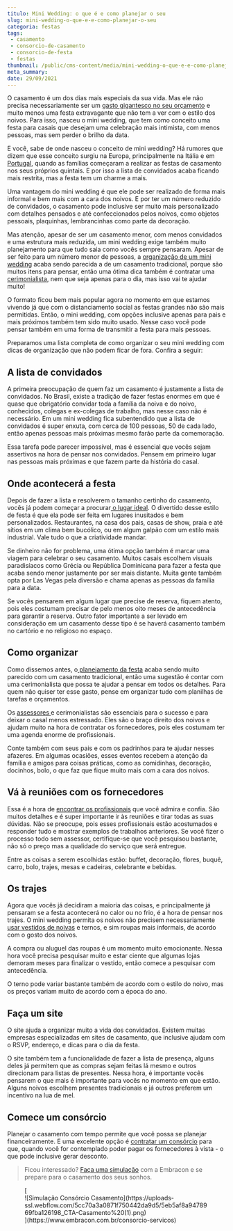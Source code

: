 ```yaml
---
titulo: Mini Wedding: o que é e como planejar o seu
slug: mini-wedding-o-que-e-e-como-planejar-o-seu
categoria: festas
tags:
 - casamento
 - consorcio-de-casamento
 - consorcio-de-festa
 - festas
thumbnail: /public/cms-content/media/mini-wedding-o-que-e-e-como-planejar-o-seu.jpg
meta_summary: 
date: 29/09/2021
---
```

 O casamento é um dos dias mais especiais da sua vida. Mas ele não precisa necessariamente ser um [gasto gigantesco no seu orçamento](https://www.embracon.com.br/blog/como-identificar-e-eliminar-gastos-desnecessarios) e muito menos uma festa extravagante que não tem a ver com o estilo dos noivos. Para isso, nasceu o mini wedding, que tem como conceito uma festa para casais que desejam uma celebração mais intimista, com menos pessoas, mas sem perder o brilho da data.

E você, sabe de onde nasceu o conceito de mini wedding? Há rumores que dizem que esse conceito surgiu na Europa, principalmente na Itália e em [Portugal](https://www.embracon.com.br/blog/5-motivos-para-voce-viajar-para-portugal-o-quanto-antes), quando as famílias começaram a realizar as festas de casamento nos seus próprios quintais. E por isso a lista de convidados acaba ficando mais restrita, mas a festa tem um charme a mais.

Uma vantagem do mini wedding é que ele pode ser realizado de forma mais informal e bem mais com a cara dos noivos. E por ter um número reduzido de convidados, o casamento pode inclusive ser muito mais personalizado com detalhes pensados e até confeccionados pelos noivos, como objetos pessoais, plaquinhas, lembrancinhas como parte da decoração.

Mas atenção, apesar de ser um casamento menor, com menos convidados e uma estrutura mais reduzida, um mini wedding exige também muito planejamento para que tudo saia como vocês sempre pensaram. Apesar de ser feito para um número menor de pessoas, a [organização de um mini wedding](https://www.embracon.com.br/blog/10-passos-fundamentais-para-a-organizacao-de-uma-festa-de-casamento) acaba sendo parecida a de um casamento tradicional, porque são muitos itens para pensar, então uma ótima dica também é contratar uma [cerimonialista](https://www.embracon.com.br/blog/cerimonial-de-casamento-vale-a-pena-contratar), nem que seja apenas para o dia, mas isso vai te ajudar muito!

O formato ficou bem mais popular agora no momento em que estamos vivendo já que com o distanciamento social as festas grandes não são mais permitidas. Então, o mini wedding, com opções inclusive apenas para pais e mais próximos também tem sido muito usado. Nesse caso você pode pensar também em uma forma de transmitir a festa para mais pessoas.

Preparamos uma lista completa de como organizar o seu mini wedding com dicas de organização que não podem ficar de fora. Confira a seguir:

A lista de convidados
---------------------

A primeira preocupação de quem faz um casamento é justamente a lista de convidados. No Brasil, existe a tradição de fazer festas enormes em que é quase que obrigatório convidar toda a família da noiva e do noivo, conhecidos, colegas e ex-colegas de trabalho, mas nesse caso não é necessário. Em um mini wedding fica subentendido que a lista de convidados é super enxuta, com cerca de 100 pessoas, 50 de cada lado, então apenas pessoas mais próximas mesmo farão parte da comemoração.

Essa tarefa pode parecer impossível, mas é essencial que vocês sejam assertivos na hora de pensar nos convidados. Pensem em primeiro lugar nas pessoas mais próximas e que fazem parte da história do casal.

Onde acontecerá a festa
-----------------------

Depois de fazer a lista e resolverem o tamanho certinho do casamento, vocês já podem começar a procurar[ o lugar ideal](https://www.embracon.com.br/blog/como-escolher-o-melhor-local-para-a-festa-de-casamento). O divertido desse estilo de festa é que ela pode ser feita em lugares inusitados e bem personalizados. Restaurantes, na casa dos pais, casas de show, praia e até sítios em um clima bem bucólico, ou em algum galpão com um estilo mais industrial. Vale tudo o que a criatividade mandar.

Se dinheiro não for problema, uma ótima opção também é marcar uma viagem para celebrar o seu casamento. Muitos casais escolhem visuais paradisíacos como Grécia ou República Dominicana para fazer a festa que acaba sendo menor justamente por ser mais distante. Muita gente também opta por Las Vegas pela diversão e chama apenas as pessoas da família para a data.

Se vocês pensarem em algum lugar que precise de reserva, fiquem atento, pois eles costumam precisar de pelo menos oito meses de antecedência para garantir a reserva. Outro fator importante a ser levado em consideração em um casamento desse tipo é se haverá casamento também no cartório e no religioso no espaço.

Como organizar
--------------

Como dissemos antes, o[ planejamento da festa](https://www.embracon.com.br/blog/saiba-quais-sao-os-primeiros-passos-para-planejar-um-casamento) acaba sendo muito parecido com um casamento tradicional, então uma sugestão é contar com uma cerimonialista que possa te ajudar a pensar em todos os detalhes. Para quem não quiser ter esse gasto, pense em organizar tudo com planilhas de tarefas e orçamentos.

Os [assessores ](https://www.embracon.com.br/blog/por-que-ter-uma-assessoria-de-casamento-e-importante)e cerimonialistas são essenciais para o sucesso e para deixar o casal menos estressado. Eles são o braço direito dos noivos e ajudam muito na hora de contratar os fornecedores, pois eles costumam ter uma agenda enorme de profissionais.

Conte também com seus pais e com os padrinhos para te ajudar nesses afazeres. Em algumas ocasiões, esses eventos recebem a atenção da família e amigos para coisas práticas, como as comidinhas, decoração, docinhos, bolo, o que faz que fique muito mais com a cara dos noivos.

Vá à reuniões com os fornecedores
---------------------------------

Essa é a hora de [encontrar os profissionais](https://www.embracon.com.br/blog/fornecedores-para-casamentos-escolha-bem-e-negocie-os-precos) que você admira e confia. São muitos detalhes e é super importante ir às reuniões e tirar todas as suas dúvidas. Não se preocupe, pois esses profissionais estão acostumados e responder tudo e mostrar exemplos de trabalhos anteriores. Se você fizer o processo todo sem assessor, certifique-se que você pesquisou bastante, não só o preço mas a qualidade do serviço que será entregue.

Entre as coisas a serem escolhidas estão: buffet, decoração, flores, buquê, carro, bolo, trajes, mesas e cadeiras, celebrante e bebidas.

Os trajes
---------

Agora que vocês já decidiram a maioria das coisas, e principalmente já pensaram se a festa acontecerá no calor ou no frio, é a hora de pensar nos trajes. O mini wedding permita os noivos não precisem necessariamente[ usar vestidos de noivas](https://www.embracon.com.br/blog/voce-sabe-como-escolher-o-vestido-de-noiva-adequado-para-voce) e ternos, e sim roupas mais informais, de acordo com o gosto dos noivos.

A compra ou aluguel das roupas é um momento muito emocionante. Nessa hora você precisa pesquisar muito e estar ciente que algumas lojas demoram meses para finalizar o vestido, então comece a pesquisar com antecedência.

O terno pode variar bastante também de acordo com o estilo do noivo, mas os preços variam muito de acordo com a época do ano.

Faça um site 
-------------

O site ajuda a organizar muito a vida dos convidados. Existem muitas empresas especializadas em sites de casamento, que inclusive ajudam com o RSVP, endereço, e dicas para o dia da festa.

O site também tem a funcionalidade de fazer a lista de presença, alguns deles já permitem que as compras sejam feitas lá mesmo e outros direcionam para listas de presentes. Nessa hora, é importante vocês pensarem o que mais é importante para vocês no momento em que estão. Alguns noivos escolhem presentes tradicionais e já outros preferem um incentivo na lua de mel.

Comece um consórcio
-------------------

Planejar o casamento com tempo permite que você possa se planejar financeiramente. E uma excelente opção é [contratar um consórcio](https://www.embracon.com.br/blog/entenda-como-funciona-um-consorcio-para-festas) para que, quando você for contemplado poder pagar os fornecedores à vista - o que pode inclusive gerar desconto.

> Ficou interessado? [Faça uma simulação](https://www.embracon.com.br/consorcio-servicos) com a Embracon e se prepare para o casamento dos seus sonhos.

<figure class="w-richtext-figure-type-image w-richtext-align-center">[<div>![Simulação Consórcio Casamento](https://uploads-ssl.webflow.com/5cc70a3a0871f750442da9d5/5eb5af8a9478969fba126198_CTA-Casamento%20(1).png)</div>](https://www.embracon.com.br/consorcio-servicos)</figure>
